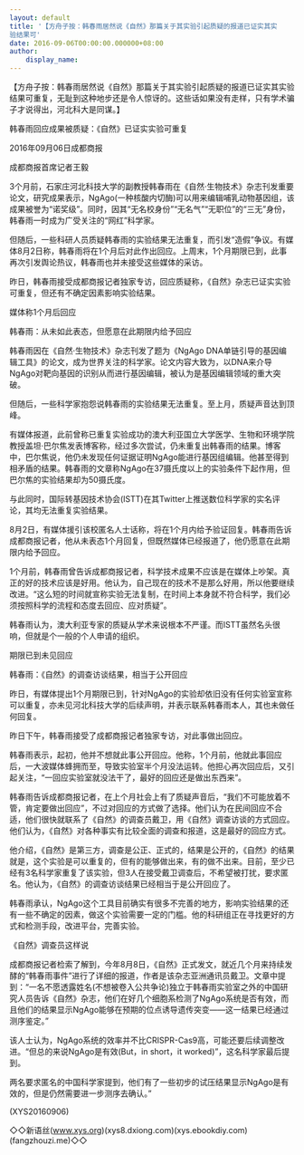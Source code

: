 ```yaml
---
layout: default
title: '【方舟子按：韩春雨居然说《自然》那篇关于其实验引起质疑的报道已证实其实
验结果可'
date: 2016-09-06T00:00:00.000000+08:00
author:
    display_name: 
---
```


【方舟子按：韩春雨居然说《自然》那篇关于其实验引起质疑的报道已证实其实验结果可重复，无耻到这种地步还是令人惊讶的。这些话如果没有走样，只有学术骗子才说得出，河北科大是同谋。】

韩春雨回应成果被质疑：《自然》已证实实验可重复

2016年09月06日成都商报

成都商报首席记者王毅

3个月前，石家庄河北科技大学的副教授韩春雨在《自然·生物技术》杂志刊发重要论文，研究成果表示，NgAgo(一种核酸内切酶)可以用来编辑哺乳动物基因组，该成果被誉为“诺奖级”。同时，因其“无名校身份”“无名气”“无职位”的“三无”身份，韩春雨一时成为广受关注的“网红”科学家。

但随后，一些科研人员质疑韩春雨的实验结果无法重复，而引发“造假”争议。有媒体8月2日称，韩春雨将在1个月后对此作出回应。上周末，1个月期限已到，此事再次引发舆论热议，韩春雨也并未接受这些媒体的采访。

昨日，韩春雨接受成都商报记者独家专访，回应质疑称，《自然》杂志已证实实验可重复，但还有不确定因素影响实验结果。

媒体称1个月后回应

韩春雨：从未如此表态，但愿意在此期限内给予回应

韩春雨因在《自然·生物技术》杂志刊发了题为《NgAgo DNA单链引导的基因编辑工具》的论文，成为世界关注的科学家。论文内容大致为，以DNA来介导NgAgo对靶向基因的识别从而进行基因编辑，被认为是基因编辑领域的重大突破。

但随后，一些科学家抱怨说韩春雨的实验结果无法重复。至上月，质疑声音达到顶峰。

有媒体报道，此前曾称已重复实验成功的澳大利亚国立大学医学、生物和环境学院教授盖坦·巴尔焦发表博客称，经过多次尝试，仍未重复出韩春雨的结果。博客中，巴尔焦说，他仍未发现任何证据证明NgAgo能进行基因组编辑。他甚至得到相矛盾的结果。韩春雨的文章称NgAgo在37摄氏度以上的实验条件下起作用，但巴尔焦的实验结果却为50摄氏度。

与此同时，国际转基因技术协会(ISTT)在其Twitter上推送数位科学家的实名评论，其均无法重复实验结果。

8月2日，有媒体援引该校匿名人士话称，将在1个月内给予验证回复。韩春雨告诉成都商报记者，他从未表态1个月回复，但既然媒体已经报道了，他仍愿意在此期限内给予回应。

1个月前，韩春雨曾告诉成都商报记者，科学技术成果不应该是在媒体上吵架。真正的好的技术应该是好用。他认为，自己现在的技术不是那么好用，所以他要继续改进。“这么短的时间就宣称实验无法复制，在时间上本身就不符合科学，我们必须按照科学的流程和态度去回应、应对质疑”。

韩春雨认为，澳大利亚专家的质疑从学术来说根本不严谨。而ISTT虽然名头很响，但就是个一般的个人申请的组织。

期限已到未见回应

韩春雨：《自然》的调查访谈结果，相当于公开回应

昨日，有媒体提出1个月期限已到，针对NgAgo的实验却依旧没有任何实验室宣称可以重复，亦未见河北科技大学的后续声明，并表示联系韩春雨本人，其也未做任何回复。

昨日下午，韩春雨接受了成都商报记者独家专访，对此事做出回应。

韩春雨表示，起初，他并不想就此事公开回应。他称，1个月前，他就此事回应后，一大波媒体蜂拥而至，导致实验室半个月没法运转。他担心再次回应后，又引起关注，“一回应实验室就没法干了，最好的回应还是做出东西来”。

韩春雨告诉成都商报记者，在上个月社会上有了质疑声音后，“我们不可能放着不管，肯定要做出回应”，不过对回应的方式做了选择。他们认为在民间回应不合适，他们很快就联系了《自然》的调查员戴卫，用《自然》调查访谈的方式回应。他们认为，《自然》对各种事实有比较全面的调查和报道，这是最好的回应方式。

他介绍，《自然》是第三方，调查是公正、正式的，结果是公开的，《自然》的结果就是，这个实验是可以重复的，但有的能够做出来，有的做不出来。目前，至少已经有3名科学家重复了该实验，但3人在接受戴卫调查后，不希望被打扰，要求匿名。他认为，《自然》的调查访谈结果已经相当于是公开回应了。

韩春雨承认，NgAgo这个工具目前确实有很多不完善的地方，影响实验结果的还有一些不确定的因素，做这个实验需要一定的门槛。他的科研组正在寻找更好的方式和检测手段，改进平台，完善实验。

《自然》调查员这样说

成都商报记者检索了解到，今年8月8日，《自然》正式发文，就近几个月来持续发酵的“韩春雨事件”进行了详细的报道，作者是该杂志亚洲通讯员戴卫。文章中提到：“一名不愿透露姓名(不想被卷入公共争论)独立于韩春雨实验室之外的中国研究人员告诉《自然》杂志，他们在好几个细胞系检测了NgAgo系统是否有效，而且他们的结果显示NgAgo能够在预期的位点诱导遗传突变——这一结果已经通过测序鉴定。”

该人士认为，NgAgo系统的效率并不比CRISPR-Cas9高，可能还要后续调整改进。“但总的来说NgAgo是有效(But，in short，it worked)”，这名科学家最后提到。

两名要求匿名的中国科学家提到，他们有了一些初步的试压结果显示NgAgo是有效的，但是仍然需要进一步测序去确认。”

(XYS20160906)

◇◇新语丝(www.xys.org)(xys8.dxiong.com)(xys.ebookdiy.com)(fangzhouzi.me)◇◇

